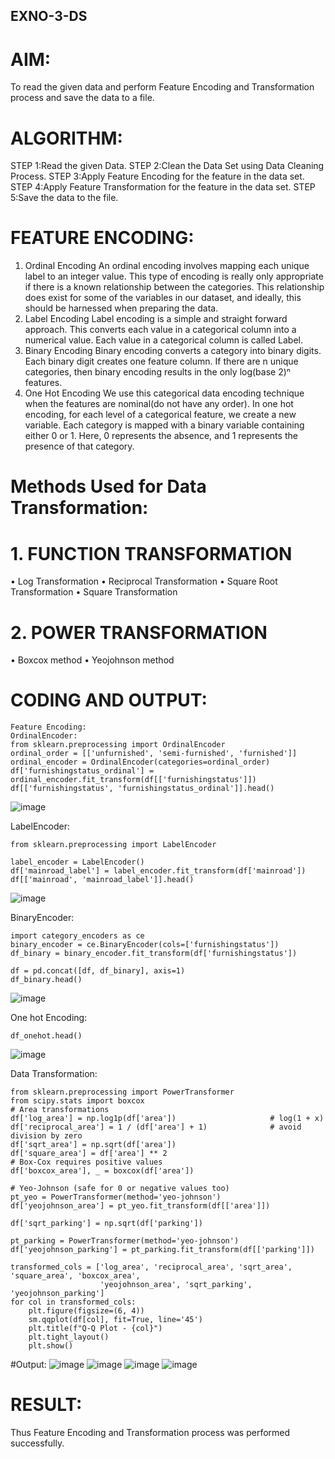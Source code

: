 ## EXNO-3-DS

# AIM:
To read the given data and perform Feature Encoding and Transformation process and save the data to a file.

# ALGORITHM:
STEP 1:Read the given Data.
STEP 2:Clean the Data Set using Data Cleaning Process.
STEP 3:Apply Feature Encoding for the feature in the data set.
STEP 4:Apply Feature Transformation for the feature in the data set.
STEP 5:Save the data to the file.

# FEATURE ENCODING:
1. Ordinal Encoding
An ordinal encoding involves mapping each unique label to an integer value. This type of encoding is really only appropriate if there is a known relationship between the categories. This relationship does exist for some of the variables in our dataset, and ideally, this should be harnessed when preparing the data.
2. Label Encoding
Label encoding is a simple and straight forward approach. This converts each value in a categorical column into a numerical value. Each value in a categorical column is called Label.
3. Binary Encoding
Binary encoding converts a category into binary digits. Each binary digit creates one feature column. If there are n unique categories, then binary encoding results in the only log(base 2)ⁿ features.
4. One Hot Encoding
We use this categorical data encoding technique when the features are nominal(do not have any order). In one hot encoding, for each level of a categorical feature, we create a new variable. Each category is mapped with a binary variable containing either 0 or 1. Here, 0 represents the absence, and 1 represents the presence of that category.

# Methods Used for Data Transformation:
  # 1. FUNCTION TRANSFORMATION
• Log Transformation
• Reciprocal Transformation
• Square Root Transformation
• Square Transformation
  # 2. POWER TRANSFORMATION
• Boxcox method
• Yeojohnson method

# CODING AND OUTPUT:
```
Feature Encoding:
OrdinalEncoder:
from sklearn.preprocessing import OrdinalEncoder
ordinal_order = [['unfurnished', 'semi-furnished', 'furnished']]
ordinal_encoder = OrdinalEncoder(categories=ordinal_order)
df['furnishingstatus_ordinal'] = ordinal_encoder.fit_transform(df[['furnishingstatus']])
df[['furnishingstatus', 'furnishingstatus_ordinal']].head()
```
![image](https://github.com/user-attachments/assets/80576a05-9cdd-49a8-823b-a19acee06d41)


LabelEncoder:
```
from sklearn.preprocessing import LabelEncoder

label_encoder = LabelEncoder()
df['mainroad_label'] = label_encoder.fit_transform(df['mainroad'])
df[['mainroad', 'mainroad_label']].head()
```
![image](https://github.com/user-attachments/assets/bfd4bf38-ae19-442d-bbaf-905546222f7b)

BinaryEncoder:
```
import category_encoders as ce
binary_encoder = ce.BinaryEncoder(cols=['furnishingstatus'])
df_binary = binary_encoder.fit_transform(df['furnishingstatus'])

df = pd.concat([df, df_binary], axis=1)
df_binary.head()
```
![image](https://github.com/user-attachments/assets/831abc1c-365b-4e5c-a5cb-d6d70199cc8e)

 One hot Encoding:
```df_onehot = pd.get_dummies(df, columns=['furnishingstatus'], drop_first=True)
df_onehot.head()
```
![image](https://github.com/user-attachments/assets/084c52ac-d6b2-4431-b843-29de42953794)

 Data Transformation:
```
from sklearn.preprocessing import PowerTransformer
from scipy.stats import boxcox
# Area transformations
df['log_area'] = np.log1p(df['area'])                     # log(1 + x)
df['reciprocal_area'] = 1 / (df['area'] + 1)              # avoid division by zero
df['sqrt_area'] = np.sqrt(df['area'])
df['square_area'] = df['area'] ** 2
# Box-Cox requires positive values
df['boxcox_area'], _ = boxcox(df['area'])

# Yeo-Johnson (safe for 0 or negative values too)
pt_yeo = PowerTransformer(method='yeo-johnson')
df['yeojohnson_area'] = pt_yeo.fit_transform(df[['area']])

df['sqrt_parking'] = np.sqrt(df['parking'])

pt_parking = PowerTransformer(method='yeo-johnson')
df['yeojohnson_parking'] = pt_parking.fit_transform(df[['parking']])

transformed_cols = ['log_area', 'reciprocal_area', 'sqrt_area', 'square_area', 'boxcox_area', 
                    'yeojohnson_area', 'sqrt_parking', 'yeojohnson_parking']
for col in transformed_cols:
    plt.figure(figsize=(6, 4))
    sm.qqplot(df[col], fit=True, line='45')
    plt.title(f"Q-Q Plot - {col}")
    plt.tight_layout()
    plt.show()
```
#Output:
![image](https://github.com/user-attachments/assets/a19ded76-8d0a-437f-ac77-b47c57a31b0b)
![image](https://github.com/user-attachments/assets/8d5bcd6f-bbc1-41e7-b1bf-12f079c720b3)
![image](https://github.com/user-attachments/assets/b231ea55-0cce-4a2f-99de-b0f01f005d56)
![image](https://github.com/user-attachments/assets/23da1ab9-6fdb-4435-b2af-3adbcbd09528)


# RESULT:
Thus Feature Encoding and Transformation process was performed successfully.

       
